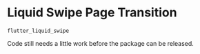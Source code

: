 # Liquid Swipe Page Transition

`flutter_liquid_swipe`

Code still needs a little work before the package can be released.
